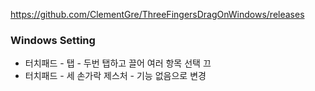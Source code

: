 https://github.com/ClementGre/ThreeFingersDragOnWindows/releases

### Windows Setting
- 터치패드 - 탭 - 두번 탭하고 끌어 여러 항목 선택 끄
- 터치패드 - 세 손가락 제스처 - 기능 없음으로 변경
